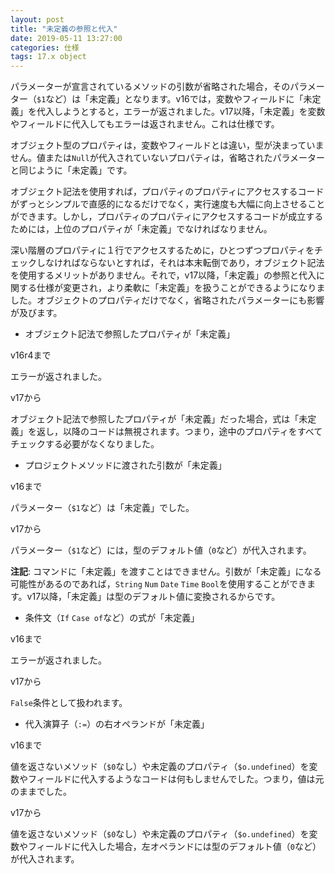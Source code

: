 ```yaml
---
layout: post
title: "未定義の参照と代入"
date: 2019-05-11 13:27:00
categories: 仕様
tags: 17.x object
---
```


パラメーターが宣言されているメソッドの引数が省略された場合，そのパラメーター（``$1``など）は「未定義」となります。v16では，変数やフィールドに「未定義」を代入しようとすると，エラーが返されました。v17以降，「未定義」を変数やフィールドに代入してもエラーは返されません。これは仕様です。

オブジェクト型のプロパティは，変数やフィールドとは違い，型が決まっていません。値または``Null``が代入されていないプロパティは，省略されたパラメーターと同じように「未定義」です。

オブジェクト記法を使用すれば，プロパティのプロパティにアクセスするコードがずっとシンプルで直感的になるだけでなく，実行速度も大幅に向上させることができます。しかし，プロパティのプロパティにアクセスするコードが成立するためには，上位のプロパティが「未定義」でなければなりません。

深い階層のプロパティに１行でアクセスするために，ひとつずつプロパティをチェックしなければならないとすれば，それは本末転倒であり，オブジェクト記法を使用するメリットがありません。それで，v17以降，「未定義」の参照と代入に関する仕様が変更され，より柔軟に「未定義」を扱うことができるようになりました。オブジェクトのプロパティだけでなく，省略されたパラメーターにも影響が及びます。

<i class="fa fa-external-link" aria-hidden="true"></i> [](https://blog.4d.com/object-notation-improvement-after-customer-feedback/)

* オブジェクト記法で参照したプロパティが「未定義」

v16r4まで

エラーが返されました。

v17から

オブジェクト記法で参照したプロパティが「未定義」だった場合，式は「未定義」を返し，以降のコードは無視されます。つまり，途中のプロパティをすべてチェックする必要がなくなりました。

* プロジェクトメソッドに渡された引数が「未定義」

v16まで

パラメーター（``$1``など）は「未定義」でした。

v17から

パラメーター（``$1``など）には，型のデフォルト値（``0``など）が代入されます。

**注記**: コマンドに「未定義」を渡すことはできません。引数が「未定義」になる可能性があるのであれば，``String`` ``Num`` ``Date`` ``Time`` ``Bool``を使用することができます。v17以降，「未定義」は型のデフォルト値に変換されるからです。

* 条件文（``If`` ``Case of``など）の式が「未定義」

v16まで

エラーが返されました。

v17から

``False``条件として扱われます。

* 代入演算子（``:=``）の右オペランドが「未定義」

v16まで

値を返さないメソッド（``$0``なし）や未定義のプロパティ（``$o.undefined``）を変数やフィールドに代入するようなコードは何もしませんでした。つまり，値は元のままでした。

v17から

値を返さないメソッド（``$0``なし）や未定義のプロパティ（``$o.undefined``）を変数やフィールドに代入した場合，左オペランドには型のデフォルト値（``0``など）が代入されます。
